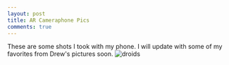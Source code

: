 ```yaml
---
layout: post
title: AR Cameraphone Pics
comments: true
---
```


These are some shots I took with my phone.  I will update with some of my favorites from Drew's pictures soon.
![droids](http://i.imgur.com/osJfcFU.jpg)
